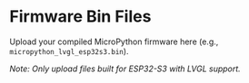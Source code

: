 # Firmware Bin Files

Upload your compiled MicroPython firmware here (e.g., `micropython_lvgl_esp32s3.bin`).

_Note: Only upload files built for ESP32-S3 with LVGL support._